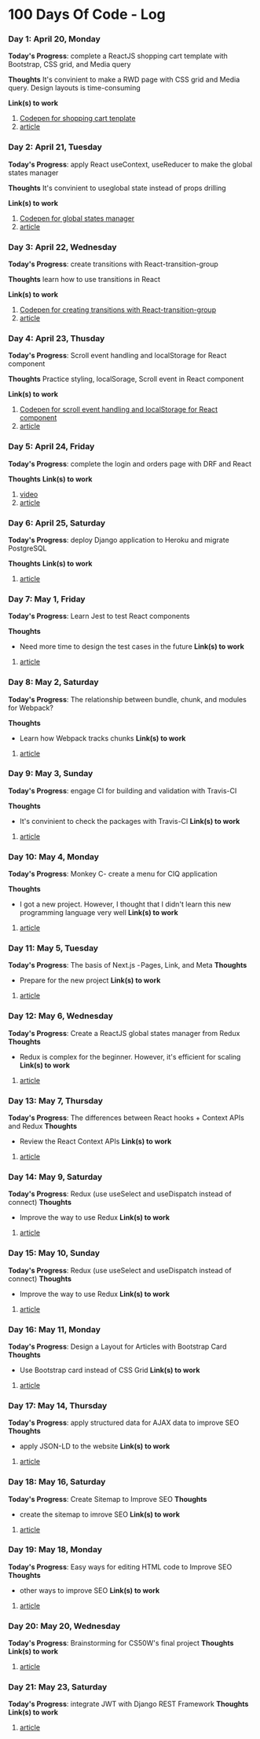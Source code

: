 # 100 Days Of Code - Log

### Day 1: April 20, Monday

**Today's Progress**: complete a ReactJS shopping cart template with Bootstrap, CSS grid, and Media query

**Thoughts** It's convinient to make a RWD page with CSS grid and Media query. Design layouts is time-consuming  

**Link(s) to work**
1. [Codepen for shopping cart tenplate](https://codepen.io/JenHsuan/full/ZEbpyOW)
2. [article](https://dev.to/jenhsuan/day-1-of-100daysofcode-design-a-layout-for-shopping-cart-template-with-css-grid-and-media-query-2hfn)

### Day 2: April 21, Tuesday

**Today's Progress**: apply React useContext, useReducer to make the global states manager

**Thoughts** It's convinient to useglobal state instead of props drilling

**Link(s) to work**
1. [Codepen for global states manager](https://codepen.io/JenHsuan/full/PoPbPQV)
2. [article](https://dev.to/jenhsuan/day-2-of-100daysofcode-create-a-reactjs-global-states-manager-with-react-hooks-3c4b)


### Day 3: April 22, Wednesday

**Today's Progress**: create transitions with React-transition-group

**Thoughts** learn how to use transitions in React

**Link(s) to work**
1. [Codepen for creating transitions with React-transition-group](https://codepen.io/JenHsuan/full/xxwRoKZ)
2. [article](https://dev.to/jenhsuan/day-3-of-100daysofcode-create-transitions-with-react-transition-group-4jnb)

### Day 4: April 23, Thusday

**Today's Progress**: Scroll event handling and localStorage for React component

**Thoughts** Practice styling, localSorage, Scroll event in React component

**Link(s) to work**
1. [Codepen for scroll event handling and localStorage for React component](https://codepen.io/JenHsuan/full/Baopror)
2. [article](https://dev.to/jenhsuan/day-4-of-100daysofcode-scroll-event-handling-and-localstorage-for-react-component-4lnl)


### Day 5: April 24, Friday

**Today's Progress**: complete the login and orders page with DRF and React   

**Thoughts** 
**Link(s) to work**
1. [video](https://www.facebook.com/jenhsuanh/videos/10219991593333276)
2. [article](https://dev.to/jenhsuan/day-5-of-100daysofcode-connect-react-app-with-django-app-3b3e)


### Day 6: April 25, Saturday

**Today's Progress**: deploy Django application to Heroku and migrate PostgreSQL

**Thoughts** 
**Link(s) to work**
1. [article](https://medium.com/a-layman/deploy-django-application-to-heroku-and-migrate-postgresql-36615b5f19cc)

### Day 7: May 1, Friday

**Today's Progress**: Learn Jest to test React components

**Thoughts** 
* Need more time to design the test cases in the future
**Link(s) to work**
1. [article](https://dev.to/jenhsuan/day-7-of-100daysofcode-learn-jest-to-test-react-components-32pj?fbclid=IwAR1Pk9FSWNIUdj6KHAhOTyMCWqgTa1xtNWain5D4tD_FIAbT0ownLoeGmxs)

### Day 8: May 2, Saturday

**Today's Progress**: The relationship between bundle, chunk, and modules for Webpack?

**Thoughts** 
* Learn how Webpack tracks chunks 
**Link(s) to work**
1. [article](https://dev.to/jenhsuan/day-8-of-100daysofcode-the-relationship-between-bundle-chunk-and-modules-for-webpack-3hni)


### Day 9: May 3, Sunday

**Today's Progress**: engage CI for building and validation with Travis-CI

**Thoughts** 
* It's convinient to check the packages with Travis-CI 
**Link(s) to work**
1. [article](https://dev.to/jenhsuan/day-9-of-100daysofcode-engage-ci-for-building-and-validation-with-travis-ci-29j7)


### Day 10: May 4, Monday

**Today's Progress**: Monkey C- create a menu for CIQ application

**Thoughts** 
* I got a new project. However, I thought that I didn't learn this new programming language very well
**Link(s) to work**
1. [article](https://dev.to/jenhsuan/day-10-of-100daysofcode-learn-monkey-c-create-a-menu-for-ciq-application-2dc9)


### Day 11: May 5, Tuesday

**Today's Progress**: The basis of Next.js - Pages, Link, and Meta
**Thoughts** 
* Prepare for the new project
**Link(s) to work**
1. [article](https://dev.to/jenhsuan/day-10-of-100daysofcode-the-basis-of-next-js-pages-link-and-meta-37pl)

### Day 12: May 6, Wednesday

**Today's Progress**: Create a ReactJS global states manager from Redux
**Thoughts** 
* Redux is complex for the beginner. However, it's efficient for scaling 
**Link(s) to work**
1. [article](https://dev.to/jenhsuan/day-11-of-100daysofcode-create-a-reactjs-global-states-manager-redux-5hmn)

### Day 13: May 7, Thursday

**Today's Progress**: The differences between React hooks + Context APIs and Redux
**Thoughts** 
* Review the React Context APIs
**Link(s) to work**
1. [article](https://dev.to/jenhsuan/day-13-of-100daysofcode-the-differences-between-react-hooks-context-apis-and-redux-186d)

### Day 14: May 9, Saturday

**Today's Progress**: Redux (use useSelect and useDispatch instead of connect)
**Thoughts** 
* Improve the way to use Redux
**Link(s) to work**
1. [article](https://dev.to/jenhsuan/day-14-of-100daysofcode-redux-use-useselect-and-usedispatch-instead-of-connect-3cmc)

### Day 15: May 10, Sunday

**Today's Progress**: Redux (use useSelect and useDispatch instead of connect)
**Thoughts** 
* Improve the way to use Redux
**Link(s) to work**
1. [article](https://dev.to/jenhsuan/day-15-of-100daysofcode-typescript-redux-use-useselect-and-usedispatch-instead-of-connect-4plh)

### Day 16: May 11, Monday

**Today's Progress**: Design a Layout for Articles with Bootstrap Card
**Thoughts** 
* Use Bootstrap card instead of CSS Grid
**Link(s) to work**
1. [article](https://dev.to/jenhsuan/day-16-of-100daysofcode-design-a-layout-for-articles-with-bootstrap-card-143l)

### Day 17: May 14, Thursday

**Today's Progress**: apply structured data for AJAX data to improve SEO
**Thoughts** 
* apply JSON-LD to the website
**Link(s) to work**
1. [article](https://dev.to/jenhsuan/day-17-of-100daysofcode-apply-structured-data-for-ajax-data-to-improve-seo-2gkg)

### Day 18: May 16, Saturday

**Today's Progress**: Create Sitemap to Improve SEO
**Thoughts** 
* create the sitemap to imrove SEO
**Link(s) to work**
1. [article](https://dev.to/jenhsuan/day-18-of-100daysofcode-create-sitemap-to-improve-seo-2li7)

### Day 19: May 18, Monday

**Today's Progress**: Easy ways for editing HTML code to Improve SEO
**Thoughts** 
* other ways to improve SEO
**Link(s) to work**
1. [article](https://dev.to/jenhsuan/day-19-of-100daysofcode-easy-ways-for-html-code-to-improve-seo-2h3o)

### Day 20: May 20, Wednesday

**Today's Progress**: Brainstorming for CS50W's final project
**Thoughts** 
**Link(s) to work**
1. [article](https://dev.to/jenhsuan/day-20-of-100daysofcode-brainstorming-for-cs50w-s-final-project-1pkb)

### Day 21: May 23, Saturday

**Today's Progress**: integrate JWT with Django REST Framework
**Thoughts** 
**Link(s) to work**
1. [article](https://dev.to/jenhsuan/day-21-of-100daysofcode-integrate-jwt-with-django-rest-framework-d4e)